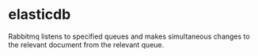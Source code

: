 # elasticdb
Rabbitmq listens to specified queues and makes simultaneous changes to the relevant document from the relevant queue.
